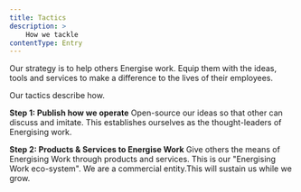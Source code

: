 ```yaml
---
title: Tactics
description: >
    How we tackle
contentType: Entry
---
```



Our strategy is to help others Energise work. Equip them with the ideas, tools and services to make a difference to the lives of their employees.

Our tactics describe how.

**Step 1: Publish how we operate**
Open-source our ideas so that other can discuss and imitate. This establishes ourselves as the thought-leaders of Energising work. 

**Step 2: Products & Services to Energise Work**
Give others the means of Energising Work through products and services. 
This is our "Energising Work eco-system". We are a commercial entity.This will sustain us while we grow.





